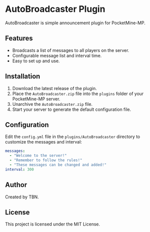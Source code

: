 # AutoBroadcaster Plugin

AutoBroadcaster is simple announcement plugin for PocketMine-MP.

## Features

- Broadcasts a list of messages to all players on the server.
- Configurable message list and interval time.
- Easy to set up and use.

## Installation

1. Download the latest release of the plugin.
2. Place the `AutoBroadcaster.zip` file into the `plugins` folder of your PocketMine-MP server.
3. Unarchive the `AutoBroadcaster.zip` file. 
4. Start your server to generate the default configuration file.

## Configuration

Edit the `config.yml` file in the `plugins/AutoBroadcaster` directory to customize the messages and interval:

```yaml
messages:
  - "Welcome to the server!"
  - "Remember to follow the rules!"
  - "These messages can be changed and added!"
interval: 300 
```

## Author

Created by TBN.

## License

This project is licensed under the MIT License. 